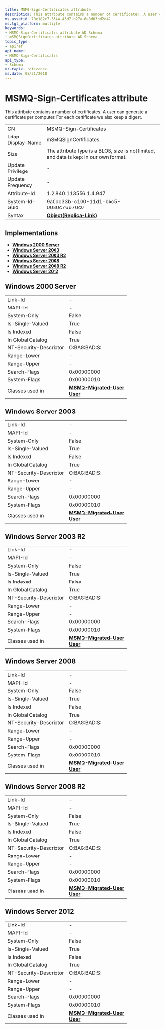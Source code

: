 ```yaml
---
title: MSMQ-Sign-Certificates attribute
description: This attribute contains a number of certificates. A user can generate a certificate per computer. For each certificate we also keep a digest.
ms.assetid: 70e182c7-3544-43d7-b27a-6e8d03bd2d47
ms.tgt_platform: multiple
keywords:
- MSMQ-Sign-Certificates attribute AD Schema
- mSMQSignCertificates attribute AD Schema
topic_type:
- apiref
api_name:
- MSMQ-Sign-Certificates
api_type:
- Schema
ms.topic: reference
ms.date: 05/31/2018
---
```


# MSMQ-Sign-Certificates attribute

This attribute contains a number of certificates. A user can generate a certificate per computer. For each certificate we also keep a digest.



|                   |                                                                                        |
|-------------------|----------------------------------------------------------------------------------------|
| CN                | MSMQ-Sign-Certificates                                                                 |
| Ldap-Display-Name | mSMQSignCertificates                                                                   |
| Size              | The attribute type is a BLOB, size is not limited, and data is kept in our own format. |
| Update Privilege  | \-                                                                                     |
| Update Frequency  | \-                                                                                     |
| Attribute-Id      | 1.2.840.113556.1.4.947                                                                 |
| System-Id-Guid    | 9a0dc33b-c100-11d1-bbc5-0080c76670c0                                                   |
| Syntax            | [**Object(Replica-Link)**](s-object-replica-link.md)                                  |



## Implementations

-   [**Windows 2000 Server**](#windows-2000-server)
-   [**Windows Server 2003**](#windows-server-2003)
-   [**Windows Server 2003 R2**](#windows-server-2003-r2)
-   [**Windows Server 2008**](#windows-server-2008)
-   [**Windows Server 2008 R2**](#windows-server-2008-r2)
-   [**Windows Server 2012**](#windows-server-2012)

## Windows 2000 Server



|                        |                                                                                               |
|------------------------|-----------------------------------------------------------------------------------------------|
| Link-Id                | \-                                                                                            |
| MAPI-Id                | \-                                                                                            |
| System-Only            | False                                                                                         |
| Is-Single-Valued       | True                                                                                          |
| Is Indexed             | False                                                                                         |
| In Global Catalog      | True                                                                                          |
| NT-Security-Descriptor | O:BAG:BAD:S:                                                                                  |
| Range-Lower            | \-                                                                                            |
| Range-Upper            | \-                                                                                            |
| Search-Flags           | 0x00000000                                                                                    |
| System-Flags           | 0x00000010                                                                                    |
| Classes used in        | [**MSMQ-Migrated-User**](c-msmqmigrateduser.md)<br/> [**User**](c-user.md)<br/> |



## Windows Server 2003



|                        |                                                                                               |
|------------------------|-----------------------------------------------------------------------------------------------|
| Link-Id                | \-                                                                                            |
| MAPI-Id                | \-                                                                                            |
| System-Only            | False                                                                                         |
| Is-Single-Valued       | True                                                                                          |
| Is Indexed             | False                                                                                         |
| In Global Catalog      | True                                                                                          |
| NT-Security-Descriptor | O:BAG:BAD:S:                                                                                  |
| Range-Lower            | \-                                                                                            |
| Range-Upper            | \-                                                                                            |
| Search-Flags           | 0x00000000                                                                                    |
| System-Flags           | 0x00000010                                                                                    |
| Classes used in        | [**MSMQ-Migrated-User**](c-msmqmigrateduser.md)<br/> [**User**](c-user.md)<br/> |



## Windows Server 2003 R2



|                        |                                                                                               |
|------------------------|-----------------------------------------------------------------------------------------------|
| Link-Id                | \-                                                                                            |
| MAPI-Id                | \-                                                                                            |
| System-Only            | False                                                                                         |
| Is-Single-Valued       | True                                                                                          |
| Is Indexed             | False                                                                                         |
| In Global Catalog      | True                                                                                          |
| NT-Security-Descriptor | O:BAG:BAD:S:                                                                                  |
| Range-Lower            | \-                                                                                            |
| Range-Upper            | \-                                                                                            |
| Search-Flags           | 0x00000000                                                                                    |
| System-Flags           | 0x00000010                                                                                    |
| Classes used in        | [**MSMQ-Migrated-User**](c-msmqmigrateduser.md)<br/> [**User**](c-user.md)<br/> |



## Windows Server 2008



|                        |                                                                                               |
|------------------------|-----------------------------------------------------------------------------------------------|
| Link-Id                | \-                                                                                            |
| MAPI-Id                | \-                                                                                            |
| System-Only            | False                                                                                         |
| Is-Single-Valued       | True                                                                                          |
| Is Indexed             | False                                                                                         |
| In Global Catalog      | True                                                                                          |
| NT-Security-Descriptor | O:BAG:BAD:S:                                                                                  |
| Range-Lower            | \-                                                                                            |
| Range-Upper            | \-                                                                                            |
| Search-Flags           | 0x00000000                                                                                    |
| System-Flags           | 0x00000010                                                                                    |
| Classes used in        | [**MSMQ-Migrated-User**](c-msmqmigrateduser.md)<br/> [**User**](c-user.md)<br/> |



## Windows Server 2008 R2



|                        |                                                                                               |
|------------------------|-----------------------------------------------------------------------------------------------|
| Link-Id                | \-                                                                                            |
| MAPI-Id                | \-                                                                                            |
| System-Only            | False                                                                                         |
| Is-Single-Valued       | True                                                                                          |
| Is Indexed             | False                                                                                         |
| In Global Catalog      | True                                                                                          |
| NT-Security-Descriptor | O:BAG:BAD:S:                                                                                  |
| Range-Lower            | \-                                                                                            |
| Range-Upper            | \-                                                                                            |
| Search-Flags           | 0x00000000                                                                                    |
| System-Flags           | 0x00000010                                                                                    |
| Classes used in        | [**MSMQ-Migrated-User**](c-msmqmigrateduser.md)<br/> [**User**](c-user.md)<br/> |



## Windows Server 2012



|                        |                                                                                               |
|------------------------|-----------------------------------------------------------------------------------------------|
| Link-Id                | \-                                                                                            |
| MAPI-Id                | \-                                                                                            |
| System-Only            | False                                                                                         |
| Is-Single-Valued       | True                                                                                          |
| Is Indexed             | False                                                                                         |
| In Global Catalog      | True                                                                                          |
| NT-Security-Descriptor | O:BAG:BAD:S:                                                                                  |
| Range-Lower            | \-                                                                                            |
| Range-Upper            | \-                                                                                            |
| Search-Flags           | 0x00000000                                                                                    |
| System-Flags           | 0x00000010                                                                                    |
| Classes used in        | [**MSMQ-Migrated-User**](c-msmqmigrateduser.md)<br/> [**User**](c-user.md)<br/> |



 

 





